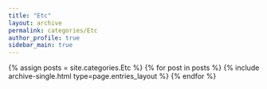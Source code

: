 ```yaml
---
title: "Etc"
layout: archive
permalink: categories/Etc
author_profile: true
sidebar_main: true
---
```


{% assign posts = site.categories.Etc %}
{% for post in posts %} {% include archive-single.html type=page.entries_layout %} {% endfor %}